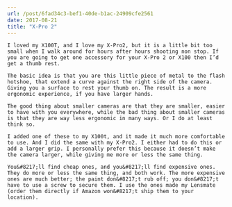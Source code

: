 ```yaml
---
url: /post/6fad34c3-bef1-40de-b1ac-24909cfe2561
date: 2017-08-21
title: "X-Pro 2"
---
```


<div class="kg-card-markdown">

  <p>

    I loved my X100T, and I love my X-Pro2, but it is a little bit too small when I walk around for hours after hours shooting non stop. If you are going to get one accessory for your X-Pro 2 or X100 then I’d get a thumb rest.

  </p>

  

  <p>

    The basic idea is that you are this little piece of metal to the flash hotshoe, that extend a curve against the right side of the camera. Giving you a surface to rest your thumb on. The result is a more ergonomic experience, if you have larger hands.

  </p>

  

  <p>

    The good thing about smaller cameras are that they are smaller, easier to have with you everywhere, while the bad thing about smaller cameras is that they are way less ergonomic in many ways. Or I do at least think so.

  </p>

  

  <p>

    I added one of these to my X100t, and it made it much more comfortable to use. And I did the same with my X-Pro2. I either had to do this or add a larger grip. I personally prefer this because it doesn’t make the camera larger, while giving me more or less the same thing.

  </p>

  

  <p>

    You&#8217;ll find cheap ones, and you&#8217;ll find expensive ones. They do more or less the same thing, and both work. The more expensive ones are much better; the paint don&#8217;t rub off; you don&#8217;t have to use a screw to secure them. I use the ones made my Lensmate (order them directly if Amazon won&#8217;t ship them to your location).

  </p>

</div>
